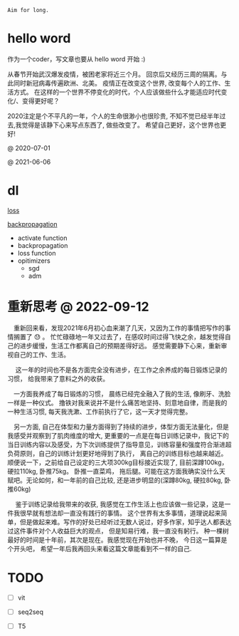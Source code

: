 

```
Aim for long.
```

# hello word


作为一个coder，写文章也要从 hello word 开始 :)


从春节开始武汉爆发疫情，被困老家将近三个月。 回京后又经历三周的隔离。与此同时新冠病毒传遍欧洲、北美。 疫情正在改变这个世界, 改变每个人的工作、生活方式。
在这样的一个世界不停变化的时代，个人应该做些什么才能适应时代变化/、变得更好呢？

2020注定是个不平凡的一年，个人的生命很渺小也很珍贵,
不知不觉已经半年过去,我觉得是该静下心来写点东西了, 做些改变了。
希望自己更好，这个世界也更好!


@ 2020-07-01



@ 2021-06-06



# dl

<a href="loss.md">loss</a>

[backpropagation](./backpropagation.md)

* activate function
* backpropagation
* loss function 
* opitimizers
  * sgd
  * adm

# 重新思考 @ 2022-09-12

 &ensp;&ensp;重新回来看，发现2021年6月初心血来潮了几天，又因为工作的事情把写作的事情搁置了 :sweat: 。
忙忙碌碌地一年又过去了，在感叹时间过得飞快之余，越发觉得自己的进步缓慢，生活工作都离自己的预期差得好远。
感觉需要静下心来，重新审视自己的工作、生活。

&ensp;&ensp; 这一年的时间也不是各方面完全没有进步，在工作之余养成的每日锻炼记录的习惯， 给我带来了意料之外的收获。 

&ensp;&ensp;一方面我养成了每日锻炼的习惯， 晨练已经完全融入了我的生活, 像刷牙、洗脸一样是一种仪式。 撸铁对我来说并不是什么痛苦地坚持、刻意地自律，而是我的一种生活习惯, 每天我洗漱、工作前执行了它，这一天才觉得完整。

&ensp;&ensp;另一方面, 自己在体型和力量方面得到了持续的进步，体型方面无法量化，但是我感受并观察到了肌肉维度的增大, 更重要的一点是在每日训练记录中，我记下的当日训练内容以及感受，为下次训练提供了指导意见，训练容量和强度符合渐进超负荷原则，自己的训练计划更好地得到了执行， 离自己的训练目标也越来越近。顺便说一下，之前给自己设定的三大项300kg目标接近实现了, 目前深蹲100kg，硬拉110kg, 卧推75kg。
卧推一直菜鸡， 拖后腿。可能在这方面我确实没什么天赋吧。无论如何，和一年前的自己比较, 还是进步明显的(深蹲80kg, 硬拉80kg, 卧推60kg)


&ensp;&ensp; 鉴于训练记录给我带来的收获, 我感觉在工作生活上也应该做一些记录，这是一件我很早就有想法却一直没有践行的事情。
这个世界有太多事情，道理说起来简单，但是做起来难。写作的好处已经听过无数人说过，好多作家，知乎达人都表达过这件事件对个人收益巨大的观点， 但是知易行难，我一直没有躬行。
种一棵树最好的时间是十年前，其次是现在。我感觉现在开始也并不晚， 今日这一篇算是个开头吧， 希望一年后我再回头来看这篇文章能看到不一样的自己.



# TODO
- [ ] vit
- [ ] seq2seq
- [ ] T5

